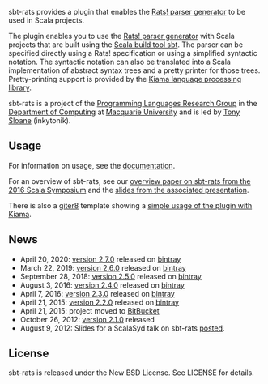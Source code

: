 sbt-rats provides a plugin that enables the [Rats! parser generator](https://cs.nyu.edu/rgrimm/xtc/rats.html) to be used in Scala projects.

The plugin enables you to use the [Rats! parser generator](https://cs.nyu.edu/rgrimm/xtc/rats.html) with Scala projects that are built using the [Scala build tool sbt](https://www.scala-sbt.org). The parser can be specified directly using a Rats! specification or using a simplified syntactic notation. The syntactic notation can also be translated into a Scala implementation of abstract syntax trees and a pretty printer for those trees. Pretty-printing support is provided by the [Kiama language processing library](https://github.com/inkytonik/kiama).

sbt-rats is a project of the [Programming Languages Research Group](https://wiki.mq.edu.au/display/plrg/Welcome) in the [Department of Computing](http://www.comp.mq.edu.au/) at [Macquarie University](http://www.mq.edu.au) and is led by [Tony Sloane](https://github.com/inkytonik) (inkytonik).

## Usage

For information on usage, see the [documentation](https://github.com/inkytonik/sbt-rats/blob/master/wiki/usage.md).

For an overview of sbt-rats, see our [overview paper on sbt-rats from the 2016 Scala Symposium](https://dl.acm.org/authorize?N27522) and the [slides from the associated presentation](https://speakerdeck.com/inkytonik/the-sbt-rats-parser-generator-plugin-for-scala).

There is also a [giter8](http://github.com/n8han/giter8#readme) template showing a [simple usage of the plugin with Kiama](https://github.com/inkytonik/kiama-rats.g8).

## News

* April 20, 2020: [version 2.7.0](https://github.com/inkytonik/sbt-rats/blob/master/notes/2.7.0.markdown) released on [bintray](https://bintray.com/inkytonik/sbt-plugins/sbt-rats/view)
* March 22, 2019: [version 2.6.0](https://github.com/inkytonik/sbt-rats/blob/master/notes/2.6.0.markdown) released on [bintray](https://bintray.com/inkytonik/sbt-plugins/sbt-rats/view)
* September 28, 2018: [version 2.5.0](https://github.com/inkytonik/sbt-rats/blob/master/notes/2.5.0.markdown) released on [bintray](https://bintray.com/inkytonik/sbt-plugins/sbt-rats/view)
* August 3, 2016: [version 2.4.0](https://github.com/inkytonik/sbt-rats/blob/master/notes/2.4.0.markdown) released on [bintray](https://bintray.com/inkytonik/sbt-plugins/sbt-rats/view)
* April 7, 2016: [version 2.3.0](https://github.com/inkytonik/sbt-rats/blob/master/notes/2.3.0.markdown) released on [bintray](https://bintray.com/inkytonik/sbt-plugins/sbt-rats/view)
* April 21, 2015: [version 2.2.0](https://github.com/inkytonik/sbt-rats/blob/master/notes/2.2.0.markdown) released on [bintray](https://bintray.com/inkytonik/sbt-plugins/sbt-rats/view)
* April 21, 2015: project moved to [BitBucket](https://github.com/inkytonik/sbt-rats)
* October 26, 2012: [version 2.1.0](https://github.com/inkytonik/sbt-rats/blob/master/notes/2.1.0.markdown) released
* August 9, 2012: Slides for a ScalaSyd talk on sbt-rats [posted](https://speakerdeck.com/inkytonik/sbt-rats-packrat-parser-generation-for-scala).

## License

sbt-rats is released under the New BSD License.  See LICENSE for details.
